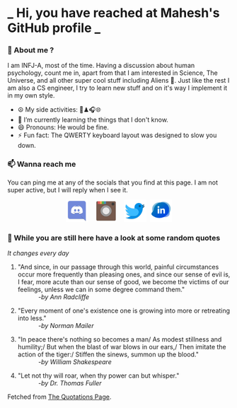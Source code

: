 # **_ Hi, you have reached at Mahesh's GitHub profile _**
### 🌸 About me ?
I am INFJ-A, most of the time. Having a discussion about human psychology, count me in, apart from that I am interested in Science, The Universe, and all other super cool stuff including Aliens 🤫. Just like the rest I am also a CS engineer, I try to learn new stuff and on it's way I implement it in my own style. 
- ☮ My side activities: 🎨♟🎧🌐
- 🌱 I’m currently learning the things that I don't know.
- 😄 Pronouns: He would be fine.
- ⚡ Fun fact: The QWERTY keyboard layout was designed to slow you down.

### 📫 Wanna reach me
You can ping me at any of the socials that you find at this page. I am not super active, but I will reply when I see it.
<p align="center">
<a href="https://discordapp.com/users/733328856957714472"><img src="./Assets/Papirus-Team-Papirus-Apps-Discord.svg" height="50px" width="50px" ></a>&nbsp; &nbsp;  
<a href ="https://instagram.com/obl1v_on"><img src="./Assets/Papirus-Team-Papirus-Apps-Instagram.svg" height="50px" width="50px" ></a>&nbsp;  &nbsp; 
<a href ="https://twitter.com/MaheshN2000"><img src="./Assets/Papirus-Team-Papirus-Apps-Twitter.svg" height ="50px" width="50px" ></a>&nbsp;
<a href ="https://linkedin.com/in/mahesh2000"><img src="./Assets/in.png" height ="50px" width="50px" ></a>

</p>



### 🔰 While you are still here have a look at some random quotes
*It changes every day*

<!-- BLOG-POST-LIST:START -->
 1.  "And since, in our passage through this world, painful circumstances occur more frequently than pleasing ones, and since our sense of evil is, I fear, more acute than our sense of good, we become the victims of our feelings, unless we can in some degree command them." <br> &emsp;&emsp;&emsp; <i>-by Ann Radcliffe</i> 

 2.  "Every moment of one's existence one is growing into more or retreating into less." <br> &emsp;&emsp;&emsp; <i>-by Norman Mailer</i> 

 3.  "In peace there's nothing so becomes a man/
As modest stillness and humility;/
But when the blast of war blows in our ears,/
Then imitate the action of the tiger:/
Stiffen the sinews, summon up the blood." <br> &emsp;&emsp;&emsp; <i>-by William Shakespeare</i> 

 4.  "Let not thy will roar, when thy power can but whisper." <br> &emsp;&emsp;&emsp; <i>-by Dr. Thomas Fuller</i> 
<!-- BLOG-POST-LIST:END -->
Fetched from <a href="http://www.quotationspage.com/data/mqotd.rss"> The Quotations Page</a>.
<!-- The above quotes are fetched from " http://www.quotationspage.com/data/mqotd.rss " and the github action used was gautamkrishnar/blog-post-workflow@master -->
